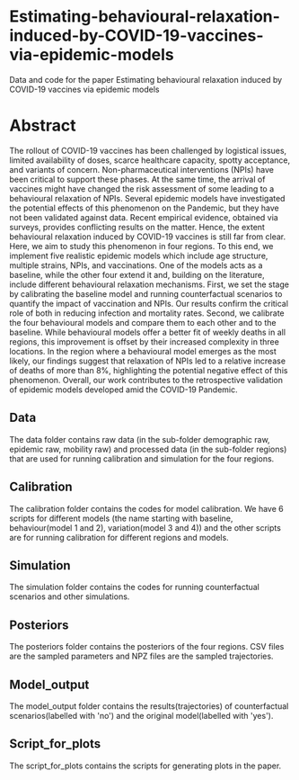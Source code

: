 # Estimating-behavioural-relaxation-induced-by-COVID-19-vaccines-via-epidemic-models
Data and code for the paper Estimating behavioural relaxation induced by COVID-19 vaccines via epidemic models
# Abstract
The rollout of COVID-19 vaccines has been challenged by logistical issues, limited availability of doses, scarce healthcare capacity, spotty acceptance, and variants of concern. Non-pharmaceutical interventions (NPIs) have been critical to support these phases. At the same time, the arrival of vaccines might have changed the risk assessment of some leading to a behavioural relaxation of NPIs. Several epidemic models have investigated the potential effects of this phenomenon on the Pandemic, but they have not been validated against data. Recent empirical evidence, obtained via surveys, provides conflicting results on the matter. Hence, the extent behavioural relaxation induced by COVID-19 vaccines is still far from clear. Here, we aim to study this phenomenon in four regions. To this end, we implement five realistic epidemic models which include age structure, multiple strains, NPIs, and vaccinations. One of the models acts as a baseline, while the other four extend it and, building on the literature, include different behavioural relaxation mechanisms. First, we set the stage by calibrating the baseline model and running counterfactual scenarios to quantify the impact of vaccination and NPIs. Our results confirm the critical role of both in reducing infection and mortality rates. Second, we calibrate the four behavioural models and compare them to each other and to the baseline. While behavioural models offer a better fit of weekly deaths in all regions, this improvement is offset by their increased complexity in three locations. In the region where a behavioural model emerges as the most likely, our findings suggest that relaxation of NPIs led to a relative increase of deaths of more than $8\%$, highlighting the potential negative effect of this phenomenon. Overall, our work contributes to the retrospective validation of epidemic models developed amid the COVID-19 Pandemic.
## Data
The data folder contains raw data (in the sub-folder demographic raw, epidemic raw, mobility raw) and processed data (in the sub-folder regions) that are used for running calibration and simulation for the four regions.
## Calibration
The calibration folder contains the codes for model calibration. We have 6 scripts for different models (the name starting with baseline, behaviour(model 1 and 2), variation(model 3 and 4)) and the other scripts are for running calibration for different regions and models.
## Simulation
The simulation folder contains the codes for running counterfactual scenarios and other simulations.
## Posteriors
The posteriors folder contains the posteriors of the four regions. CSV files are the sampled parameters and NPZ files are the sampled trajectories.
## Model_output
The model_output folder contains the results(trajectories) of counterfactual scenarios(labelled with 'no') and the original model(labelled with 'yes').
## Script_for_plots
The script_for_plots contains the scripts for generating plots in the paper.
